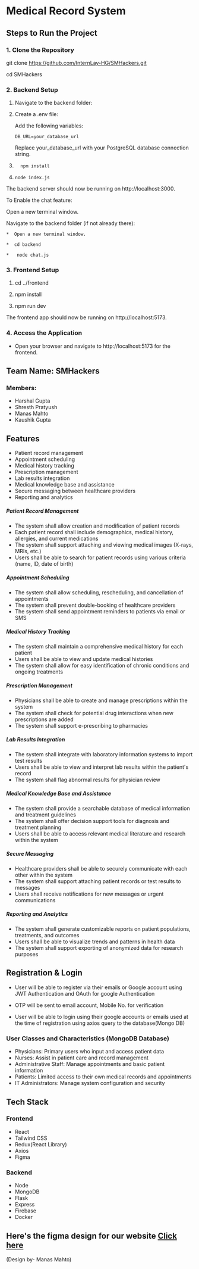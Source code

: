 # Medical Record System



Steps to Run the Project
------------------------

### 1\. Clone the Repository

git clone https://github.com/InternLay-HG/SMHackers.git

cd SMHackers

### 2\. Backend Setup

1.  Navigate to the backend folder: 
    
2. Create a .env file:

      Add the following variables:

       DB_URL=your_database_url

    Replace your_database_url with your PostgreSQL database connection string.  

3.  
         npm install
    
4.     node index.js

  The backend server should now be running on http://localhost:3000.
    

To Enable the chat feature:

Open a new terminal window.

Navigate to the backend folder (if not already there):
    
    *  Open a new terminal window.
        
    *  cd backend
        
    *   node chat.js
        

### 3\. Frontend Setup

1.  cd ../frontend
    
2.  npm install
    
3.  npm run dev

The frontend app should now be running on http://localhost:5173.
    

### 4\. Access the Application

*   Open your browser and navigate to http://localhost:5173 for the frontend.

## Team Name: SMHackers
### Members:
- Harshal Gupta
- Shresth Pratyush
- Manas Mahto
- Kaushik Gupta

## Features
- Patient record management
- Appointment scheduling
- Medical history tracking
- Prescription management
- Lab results integration
- Medical knowledge base and assistance
- Secure messaging between healthcare providers
- Reporting and analytics


##### Patient Record Management
- The system shall allow creation and modification of patient records
- Each patient record shall include demographics, medical history, allergies, and current medications
- The system shall support attaching and viewing medical images (X-rays, MRIs, etc.)
- Users shall be able to search for patient records using various criteria (name, ID, date of birth)

##### Appointment Scheduling
- The system shall allow scheduling, rescheduling, and cancellation of appointments
- The system shall prevent double-booking of healthcare providers
- The system shall send appointment reminders to patients via email or SMS

##### Medical History Tracking
- The system shall maintain a comprehensive medical history for each patient
- Users shall be able to view and update medical histories
- The system shall allow for easy identification of chronic conditions and ongoing treatments

##### Prescription Management
- Physicians shall be able to create and manage prescriptions within the system
- The system shall check for potential drug interactions when new prescriptions are added
- The system shall support e-prescribing to pharmacies

##### Lab Results Integration
- The system shall integrate with laboratory information systems to import test results
- Users shall be able to view and interpret lab results within the patient's record
- The system shall flag abnormal results for physician review

##### Medical Knowledge Base and Assistance
- The system shall provide a searchable database of medical information and treatment guidelines
- The system shall offer decision support tools for diagnosis and treatment planning
- Users shall be able to access relevant medical literature and research within the system

##### Secure Messaging
- Healthcare providers shall be able to securely communicate with each other within the system
- The system shall support attaching patient records or test results to messages
- Users shall receive notifications for new messages or urgent communications

##### Reporting and Analytics
- The system shall generate customizable reports on patient populations, treatments, and outcomes
- Users shall be able to visualize trends and patterns in health data
- The system shall support exporting of anonymized data for research purposes

## Registration & Login
- User will be able to register via their emails or Google account using JWT Authentication and OAuth for google Authentication
- OTP will be sent to email account, Mobile No. for verification

- User will be able to login using their google accounts or emails used at the time of registration using axios query to the database(Mongo DB)
### User Classes and Characteristics (MongoDB Database)
- Physicians: Primary users who input and access patient data
- Nurses: Assist in patient care and record management
- Administrative Staff: Manage appointments and basic patient information
- Patients: Limited access to their own medical records and appointments
- IT Administrators: Manage system configuration and security


## Tech Stack
### Frontend
- React
- Tailwind CSS
- Redux(React Library)
- Axios
- Figma

### Backend
- Node
- MongoDB
- Flask
- Express
- Firebase
- Docker

## Here's the figma design for our website   [Click here](https://www.figma.com/design/tIpj8R0GSiz43zEHWRH17F/Medic?node-id=0-1&t=buuKm4BnJ3w8z1cZ-1 )
(Design by- Manas Mahto)
